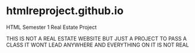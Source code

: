 # htmlreproject.github.io
HTML Semester 1 Real Estate Project

THIS IS NOT A REAL ESTATE WEBSITE BUT JUST A PROJECT TO PASS A CLASS
IT WONT LEAD ANYWHERE AND EVERYTHING ON IT IS NOT REAL
